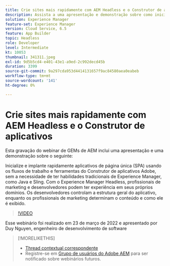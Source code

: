 ```yaml
---
title: Crie sites mais rapidamente com AEM Headless e o Construtor de aplicativos
description: Assista a uma apresentação e demonstração sobre como inicializar e implantar rapidamente o aplicativo de página única (SPA) usando os fluxos de trabalho do Construtor de aplicativos Adobe e as ferramentas ANT.
solution: Experience Manager
feature-set: Experience Manager
version: Cloud Service, 6.5
feature: App Builder
topic: Headless
role: Developer
level: Intermediate
kt: 10053
thumbnail: 341311.jpeg
exl-id: 9d5b5cd4-e401-43e1-a9ed-2c992decd45b
duration: 3399
source-git-commit: 9a297cda953d4414131657f9ac84580aea0eabeb
workflow-type: tm+mt
source-wordcount: '141'
ht-degree: 0%

---
```


# Crie sites mais rapidamente com AEM Headless e o Construtor de aplicativos

Esta gravação do webinar de GEMs de AEM inclui uma apresentação e uma demonstração sobre o seguinte:

Inicialize e implante rapidamente aplicativos de página única (SPA) usando os fluxos de trabalho e ferramentas do Construtor de aplicativos Adobe, sem a necessidade de ter habilidades tradicionais de Experience Manager, como Java e Sling. Com o Experience Manager Headless, profissionais de marketing e desenvolvedores podem ter experiência em seus próprios domínios. Os desenvolvedores controlam a estrutura geral do aplicativo, enquanto os profissionais de marketing determinam o conteúdo e como ele é exibido.

>[!VIDEO](https://video.tv.adobe.com/v/341311/?quality=12&learn=on)

Esse webinário foi realizado em 23 de março de 2022 e apresentado por Duy Nguyen, engenheiro de desenvolvimento de software

>[!MORELIKETHIS]
>
>* [Thread contextual correspondente](https://adobe.ly/3LkSWdm)
>* Registre-se em [Grupo de usuários do Adobe AEM](https://aem-augs.adobe.com/) para ser notificado sobre webinários futuros.


<!-- >>* [Corresponding Adobe Experience Manager User Group Event page](https://aem-augs.adobe.com/details/adobe-experience-manager-aem-learning-chapter-presents-aem-gems-build-sites-faster-with-aem-headless-and-app-builder/) -->
